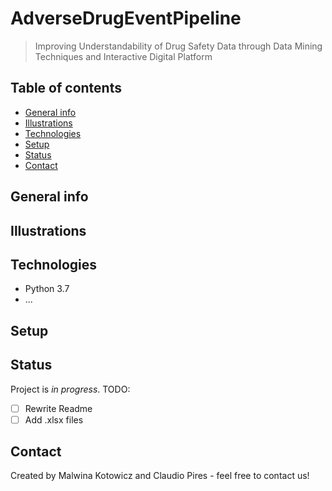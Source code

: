 # AdverseDrugEventPipeline
> Improving Understandability of Drug Safety Data through Data Mining Techniques and Interactive Digital Platform 

## Table of contents
* [General info](#general-info)
* [Illustrations](#illustrations)
* [Technologies](#technologies)
* [Setup](#setup)
* [Status](#status)
* [Contact](#contact)

## General info


## Illustrations


## Technologies
* Python 3.7
* ...

## Setup

## Status
Project is _in progress_. TODO: 
- [ ] Rewrite Readme
- [ ] Add .xlsx files

## Contact
Created by Malwina Kotowicz and Claudio Pires - feel free to contact us!
